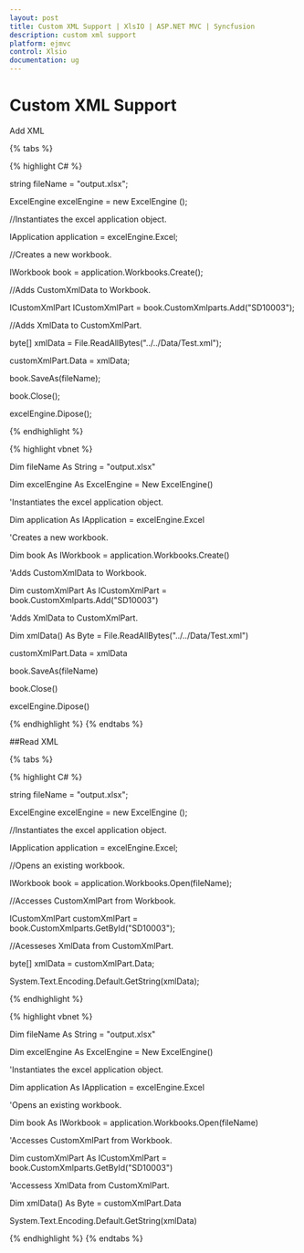 ```yaml
---
layout: post
title: Custom XML Support | XlsIO | ASP.NET MVC | Syncfusion
description: custom xml support
platform: ejmvc
control: Xlsio
documentation: ug
---
```


# Custom XML Support

Add XML


{% tabs %}

{% highlight C# %}  


string fileName = "output.xlsx";

ExcelEngine excelEngine = new ExcelEngine ();

//Instantiates the excel application object.

IApplication application = excelEngine.Excel;



//Creates a new workbook.

IWorkbook book = application.Workbooks.Create();



//Adds CustomXmlData to Workbook.

ICustomXmlPart ICustomXmlPart = book.CustomXmlparts.Add("SD10003");



//Adds XmlData to CustomXmlPart.

byte[] xmlData = File.ReadAllBytes("../../Data/Test.xml");

customXmlPart.Data = xmlData;



book.SaveAs(fileName);

book.Close();

excelEngine.Dipose();


{% endhighlight %}

{% highlight vbnet %} 

Dim fileName As String = "output.xlsx"

Dim excelEngine As ExcelEngine = New ExcelEngine()

'Instantiates the excel application object.

Dim application As IApplication = excelEngine.Excel



'Creates a new workbook.

Dim book As IWorkbook = application.Workbooks.Create()



'Adds CustomXmlData to Workbook.

Dim customXmlPart As ICustomXmlPart = book.CustomXmlparts.Add("SD10003")



'Adds XmlData to CustomXmlPart.

Dim xmlData() As Byte = File.ReadAllBytes("../../Data/Test.xml")

customXmlPart.Data = xmlData



book.SaveAs(fileName)

book.Close()

excelEngine.Dipose()

{% endhighlight %}
{% endtabs %}

##Read XML

{% tabs %}

{% highlight C# %} 



string fileName = "output.xlsx";

ExcelEngine excelEngine = new ExcelEngine ();

//Instantiates the excel application object.



IApplication application = excelEngine.Excel;



//Opens an existing workbook.

IWorkbook book = application.Workbooks.Open(fileName);



//Accesses CustomXmlPart from Workbook.

ICustomXmlPart customXmlPart = book.CustomXmlparts.GetById("SD10003");



//Acesseses XmlData from CustomXmlPart.

byte[] xmlData = customXmlPart.Data;



System.Text.Encoding.Default.GetString(xmlData);

{% endhighlight %}


{% highlight vbnet %} 


Dim fileName As String = "output.xlsx"

Dim excelEngine As ExcelEngine = New ExcelEngine()



'Instantiates the excel application object.

Dim application As IApplication = excelEngine.Excel



'Opens an existing workbook.

Dim book As IWorkbook = application.Workbooks.Open(fileName)



'Accesses CustomXmlPart from Workbook.

Dim customXmlPart As ICustomXmlPart = book.CustomXmlparts.GetById("SD10003")



'Accessess XmlData from CustomXmlPart.

Dim xmlData() As Byte = customXmlPart.Data



System.Text.Encoding.Default.GetString(xmlData)


{% endhighlight %}
{% endtabs %}
